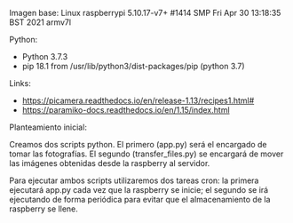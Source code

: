 Imagen base: Linux raspberrypi 5.10.17-v7+ #1414 SMP Fri Apr 30 13:18:35 BST 2021 armv7l

Python:
  - Python 3.7.3
  - pip 18.1 from /usr/lib/python3/dist-packages/pip (python 3.7)

Links:
 - https://picamera.readthedocs.io/en/release-1.13/recipes1.html#
 - https://paramiko-docs.readthedocs.io/en/1.15/index.html


Planteamiento inicial:

  Creamos dos scripts python. El primero (app.py) será el encargado
  de tomar las fotografías. El segundo (transfer_files.py) se encargará de
  mover las imágenes obtenidas desde la raspberry al servidor.

  Para ejecutar ambos scripts utilizaremos dos tareas cron: la primera
  ejecutará app.py cada vez que la raspberry se inicie; el segundo se irá ejecutando de forma periódica para evitar que el almacenamiento
  de la raspberry se llene.
